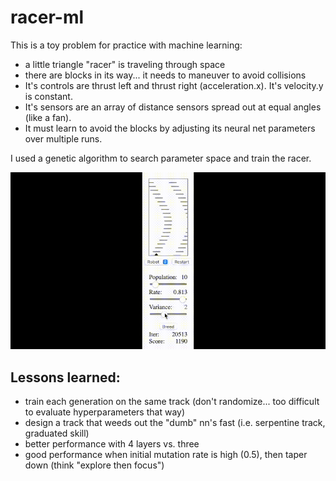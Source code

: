# racer-ml

This is a toy problem for practice with machine learning:
* a little triangle "racer" is traveling through space
* there are blocks in its way... it needs to maneuver to avoid collisions
* It's controls are thrust left and thrust right (acceleration.x). It's velocity.y is constant.
* It's sensors are an array of distance sensors spread out at equal angles (like a fan).
* It must learn to avoid the blocks by adjusting its neural net parameters over multiple runs.

I used a genetic algorithm to search parameter space and train the racer.

![training](images/racer.gif)

## 

## Lessons learned:

- train each generation on the same track (don't randomize... too difficult to evaluate hyperparameters that way)
- design a track that weeds out the "dumb" nn's fast (i.e. serpentine track, graduated skill)
- better performance with 4 layers vs. three
- good performance when initial mutation rate is high (0.5), then taper down (think "explore then focus")
